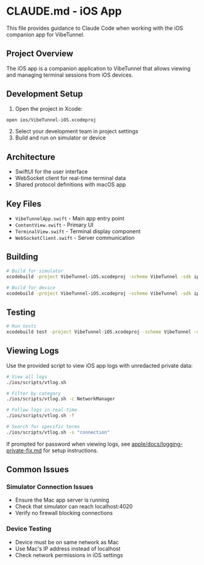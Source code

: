 # CLAUDE.md - iOS App

This file provides guidance to Claude Code when working with the iOS companion app for VibeTunnel.

## Project Overview

The iOS app is a companion application to VibeTunnel that allows viewing and managing terminal sessions from iOS devices.

## Development Setup

1. Open the project in Xcode:
```bash
open ios/VibeTunnel-iOS.xcodeproj
```

2. Select your development team in project settings
3. Build and run on simulator or device

## Architecture

- SwiftUI for the user interface
- WebSocket client for real-time terminal data
- Shared protocol definitions with macOS app

## Key Files

- `VibeTunnelApp.swift` - Main app entry point
- `ContentView.swift` - Primary UI
- `TerminalView.swift` - Terminal display component
- `WebSocketClient.swift` - Server communication

## Building

```bash
# Build for simulator
xcodebuild -project VibeTunnel-iOS.xcodeproj -scheme VibeTunnel -sdk iphonesimulator

# Build for device
xcodebuild -project VibeTunnel-iOS.xcodeproj -scheme VibeTunnel -sdk iphoneos
```

## Testing

```bash
# Run tests
xcodebuild test -project VibeTunnel-iOS.xcodeproj -scheme VibeTunnel -destination 'platform=iOS Simulator,name=iPhone 15'
```

## Viewing Logs

Use the provided script to view iOS app logs with unredacted private data:

```bash
# View all logs
./ios/scripts/vtlog.sh

# Filter by category
./ios/scripts/vtlog.sh -c NetworkManager

# Follow logs in real-time
./ios/scripts/vtlog.sh -f

# Search for specific terms
./ios/scripts/vtlog.sh -s "connection"
```

If prompted for password when viewing logs, see [apple/docs/logging-private-fix.md](../apple/docs/logging-private-fix.md) for setup instructions.

## Common Issues

### Simulator Connection Issues
- Ensure the Mac app server is running
- Check that simulator can reach localhost:4020
- Verify no firewall blocking connections

### Device Testing
- Device must be on same network as Mac
- Use Mac's IP address instead of localhost
- Check network permissions in iOS settings